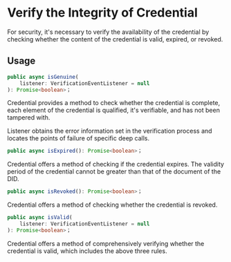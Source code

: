 # Verify the Integrity of Credential

For security, it's necessary to verify the availability of the credential by checking whether the content of the credential is valid, expired, or revoked.

## Usage

```typescript
public async isGenuine(
	listener: VerificationEventListener = null
): Promise<boolean>；
```

Credential provides a method to check whether the credential is complete, each element of the credential is qualified, it's verifiable, and has not been tampered with.

Listener obtains the error information set in the verification process and locates the points of failure of specific deep calls.

```typescript
public async isExpired(): Promise<boolean>；
```

Credential offers a method of checking if the credential expires. The validity period of the credential cannot be greater than that of the document of the DID.

```typescript
public async isRevoked(): Promise<boolean>；
```

Credential offers a method of checking whether the credential is revoked.

```typescript
public async isValid(
	listener: VerificationEventListener = null
): Promise<boolean>；
```

Credential offers a method of comprehensively verifying whether the credential is valid, which includes the above three rules.
